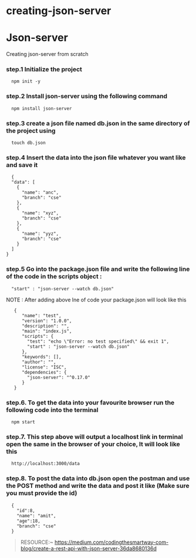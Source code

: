 # creating-json-server
# Json-server
Creating json-server from scratch
### step.1 Initialize the project
```
  npm init -y
```
### step.2 Install json-server using the following command
```
  npm install json-server
```
### step.3 create a json file named db.json in the same directory of the project using
```
  touch db.json
```
### step.4 Insert the data into the json file whatever you want like and save it
```
  {
  "data": [
    {
      "name": "anc",
      "branch": "cse"
    },
    {
      "name": "xyz",
      "branch": "cse"
    },
    {
      "name": "yyz",
      "branch": "cse"
    }
  ]
}
```
### step.5 Go into the package.json file and write the following line of the code in the scripts object :
```
  "start" : "json-server --watch db.json"
```
NOTE : After adding above lne of code your package.json will look like this
```
   {
      "name": "test",
      "version": "1.0.0",
      "description": "",
      "main": "index.js",
      "scripts": {
        "test": "echo \"Error: no test specified\" && exit 1",
        "start" : "json-server --watch db.json"
      },
      "keywords": [],
      "author": "",
      "license": "ISC",
      "dependencies": {
        "json-server": "^0.17.0"
      }
   }
```
### step.6. To get the data into your favourite browser run the following code into the terminal
```
  npm start
```
### step.7. This step above will output a localhost link in terminal open the same in the browser of your choice, It will look like this
```
  http://localhost:3000/data
```
### step.8. To post the data into db.json open the postman and use the POST method and write the data and post it like (Make sure you must provide the id)
```
  {
    "id":8,
    "name": "amit",
    "age":18,
    "branch": "cse"
  }
```
> RESOURCE:~
https://medium.com/codingthesmartway-com-blog/create-a-rest-api-with-json-server-36da8680136d
